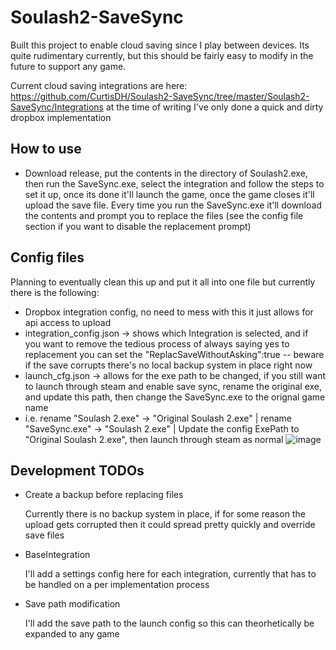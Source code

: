 # Soulash2-SaveSync

Built this project to enable cloud saving since I play between devices. Its quite rudimentary currently, but this should be fairly easy to modify in the future to support any game.

Current cloud saving integrations are here: https://github.com/CurtisDH/Soulash2-SaveSync/tree/master/Soulash2-SaveSync/Integrations
at the time of writing I've only done a quick and dirty dropbox implementation

## How to use
- Download release, put the contents in the directory of Soulash2.exe, then run the SaveSync.exe, select the integration and follow the steps to set it up, once its done it'll launch the game, once the game closes it'll upload the save file. Every time you run the SaveSync.exe it'll download the contents and prompt you to replace the files (see the config file section if you want to disable the replacement prompt)

## Config files
Planning to eventually clean this up and put it all into one file but currently there is the following:
- Dropbox integration config, no need to mess with this it just allows for api access to upload 
- integration_config.json -> shows which Integration is selected, and if you want to remove the tedious process of always saying yes to replacement you can set the "ReplacSaveWithoutAsking":true -- beware if the save corrupts there's no local backup system in place right now
- launch_cfg.json -> allows for the exe path to be changed, if you still want to launch through steam and enable save sync, rename the original exe, and update this path, then change the SaveSync.exe to the orignal game name
- i.e. rename "Soulash 2.exe" -> "Original Soulash 2.exe" | rename "SaveSync.exe" -> "Soulash 2.exe" | Update the config ExePath to "Original Soulash 2.exe", then launch through steam as normal
![image](https://github.com/user-attachments/assets/91b45022-896d-4e88-aad3-b12bbc85dadf)




## Development TODOs
- Create a backup before replacing files
  
  Currently there is no backup system in place, if for some reason the upload gets corrupted then it could spread pretty quickly and override save files

- BaseIntegration

  I'll add a settings config here for each integration, currently that has to be handled on a per implementation process

- Save path modification

  I'll add the save path to the launch config so this can theorhetically be expanded to any game
